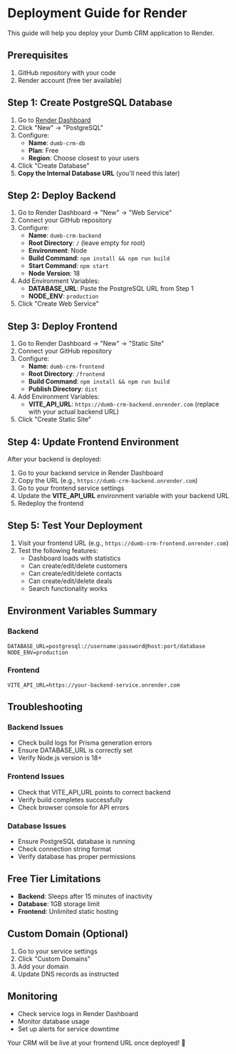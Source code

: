 # Deployment Guide for Render

This guide will help you deploy your Dumb CRM application to Render.

## Prerequisites

1. GitHub repository with your code
2. Render account (free tier available)

## Step 1: Create PostgreSQL Database

1. Go to [Render Dashboard](https://dashboard.render.com)
2. Click "New" → "PostgreSQL"
3. Configure:
   - **Name**: `dumb-crm-db`
   - **Plan**: Free
   - **Region**: Choose closest to your users
4. Click "Create Database"
5. **Copy the Internal Database URL** (you'll need this later)

## Step 2: Deploy Backend

1. Go to Render Dashboard → "New" → "Web Service"
2. Connect your GitHub repository
3. Configure:
   - **Name**: `dumb-crm-backend`
   - **Root Directory**: `/` (leave empty for root)
   - **Environment**: Node
   - **Build Command**: `npm install && npm run build`
   - **Start Command**: `npm start`
   - **Node Version**: 18
4. Add Environment Variables:
   - **DATABASE_URL**: Paste the PostgreSQL URL from Step 1
   - **NODE_ENV**: `production`
5. Click "Create Web Service"

## Step 3: Deploy Frontend

1. Go to Render Dashboard → "New" → "Static Site"
2. Connect your GitHub repository
3. Configure:
   - **Name**: `dumb-crm-frontend`
   - **Root Directory**: `/frontend`
   - **Build Command**: `npm install && npm run build`
   - **Publish Directory**: `dist`
4. Add Environment Variables:
   - **VITE_API_URL**: `https://dumb-crm-backend.onrender.com` (replace with your actual backend URL)
5. Click "Create Static Site"

## Step 4: Update Frontend Environment

After your backend is deployed:

1. Go to your backend service in Render Dashboard
2. Copy the URL (e.g., `https://dumb-crm-backend.onrender.com`)
3. Go to your frontend service settings
4. Update the **VITE_API_URL** environment variable with your backend URL
5. Redeploy the frontend

## Step 5: Test Your Deployment

1. Visit your frontend URL (e.g., `https://dumb-crm-frontend.onrender.com`)
2. Test the following features:
   - Dashboard loads with statistics
   - Can create/edit/delete customers
   - Can create/edit/delete contacts
   - Can create/edit/delete deals
   - Search functionality works

## Environment Variables Summary

### Backend
```
DATABASE_URL=postgresql://username:password@host:port/database
NODE_ENV=production
```

### Frontend
```
VITE_API_URL=https://your-backend-service.onrender.com
```

## Troubleshooting

### Backend Issues
- Check build logs for Prisma generation errors
- Ensure DATABASE_URL is correctly set
- Verify Node.js version is 18+

### Frontend Issues
- Check that VITE_API_URL points to correct backend
- Verify build completes successfully
- Check browser console for API errors

### Database Issues
- Ensure PostgreSQL database is running
- Check connection string format
- Verify database has proper permissions

## Free Tier Limitations

- **Backend**: Sleeps after 15 minutes of inactivity
- **Database**: 1GB storage limit
- **Frontend**: Unlimited static hosting

## Custom Domain (Optional)

1. Go to your service settings
2. Click "Custom Domains"
3. Add your domain
4. Update DNS records as instructed

## Monitoring

- Check service logs in Render Dashboard
- Monitor database usage
- Set up alerts for service downtime

Your CRM will be live at your frontend URL once deployed! 🚀
